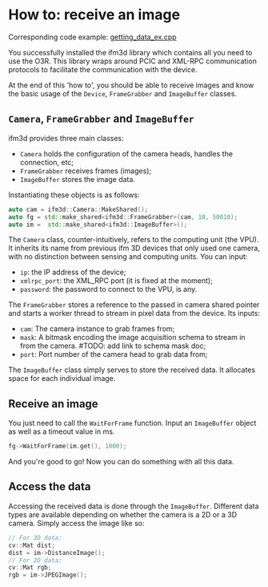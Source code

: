 # How to: receive an image
Corresponding code example: [getting_data_ex.cpp](getting_data_ex.cpp)

You successfully installed the ifm3d library which contains all you need to use the O3R. This library wraps around PCIC and XML-RPC communication protocols to facilitate the communication with the device.

At the end of this 'how to', you should be able to receive images and know the basic usage of the `Device`, `FrameGrabber` and `ImageBuffer` classes.

## `Camera`, `FrameGrabber` and `ImageBuffer`

ifm3d provides three main classes:
- `Camera` holds the configuration of the camera heads, handles the connection, etc;
- `FrameGrabber` receives frames (images);
- `ImageBuffer` stores the image data.

Instantiating these objects is as follows:
```cpp
auto cam = ifm3d::Camera::MakeShared();
auto fg = std::make_shared<ifm3d::FrameGrabber>(cam, 10, 50010);
auto im =  std::make_shared<ifm3d::ImageBuffer>();
```
The `Camera` class, counter-intuitively, refers to the computing unit (the VPU). It inherits its name from previous ifm 3D devices that only used one camera, with no distinction between sensing and computing units. 
You can input:
- `ip`: the IP address of the device;
- `xmlrpc_port`: the XML_RPC port (it is fixed at the moment);
- `password`: the password to connect to the VPU, is any.

The `FrameGrabber` stores a reference to the passed in camera shared pointer and starts a worker thread to stream in pixel data from the device.
Its inputs:
- `cam`: The camera instance to grab frames from;
- `mask`: A bitmask encoding the image acquisition schema to stream in from the camera. #TODO: add link to schema mask doc;
- `port`: Port number of the camera head to grab data from;

The `ImageBuffer` class simply serves to store the received data. It allocates space for each individual image.

## Receive an image

You just need to call the `WaitForFrame` function. Input an `ImageBuffer` object as well as a timeout value in ms.
```cpp
fg->WaitForFrame(im.get(), 1000);
```

And you're good to go! Now you can do something with all this data.

## Access the data

Accessing the received data is done through the `ImageBuffer`. Different data types are available depending on whether the camera is a 2D or a 3D camera. Simply access the image like so:
```cpp
// For 3D data:
cv::Mat dist;  
dist = im->DistanceImage();
// For 2D data:
cv::Mat rgb;
rgb = im->JPEGImage();
```